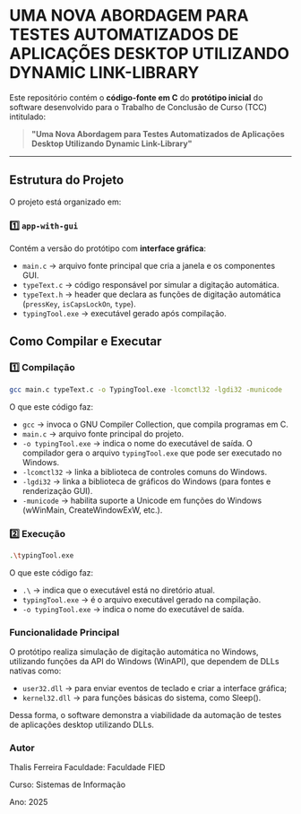 # UMA NOVA ABORDAGEM PARA TESTES AUTOMATIZADOS DE APLICAÇÕES DESKTOP UTILIZANDO DYNAMIC LINK-LIBRARY

Este repositório contém o **código-fonte em C** do **protótipo inicial** do software desenvolvido para o Trabalho de Conclusão de Curso (TCC) intitulado:

> **"Uma Nova Abordagem para Testes Automatizados de Aplicações Desktop Utilizando Dynamic Link-Library"**

---

## Estrutura do Projeto

O projeto está organizado em:

### 1️⃣ `app-with-gui`
Contém a versão do protótipo com **interface gráfica**:
- `main.c` → arquivo fonte principal que cria a janela e os componentes GUI.
- `typeText.c` → código responsável por simular a digitação automática.
- `typeText.h` → header que declara as funções de digitação automática (`pressKey`, `isCapsLockOn`, `type`).
- `typingTool.exe` → executável gerado após compilação.

## Como Compilar e Executar

### 1️⃣ Compilação
```bash
gcc main.c typeText.c -o TypingTool.exe -lcomctl32 -lgdi32 -municode
```
O que este código faz:
- `gcc` → invoca o GNU Compiler Collection, que compila programas em C.
- `main.c` → arquivo fonte principal do projeto.
- `-o typingTool.exe` → indica o nome do executável de saída. O compilador gera o arquivo `typingTool.exe` que pode ser executado no Windows.
- `-lcomctl32` → linka a biblioteca de controles comuns do Windows.
- `-lgdi32` → linka a biblioteca de gráficos do Windows (para fontes e renderização GUI).
- `-municode` → habilita suporte a Unicode em funções do Windows (wWinMain, CreateWindowExW, etc.).

### 2️⃣ Execução
```bash
.\typingTool.exe
```
O que este código faz:
- `.\` → indica que o executável está no diretório atual.
- `typingTool.exe` → é o arquivo executável gerado na compilação.
- `-o typingTool.exe` → indica o nome do executável de saída.

### Funcionalidade Principal
O protótipo realiza simulação de digitação automática no Windows, utilizando funções da API do Windows (WinAPI), que dependem de DLLs nativas como:

- `user32.dll` → para enviar eventos de teclado e criar a interface gráfica;
- `kernel32.dll` → para funções básicas do sistema, como Sleep().

Dessa forma, o software demonstra a viabilidade da automação de testes de aplicações desktop utilizando DLLs.

### Autor
Thalis Ferreira
Faculdade: Faculdade FIED

Curso: Sistemas de Informação

Ano: 2025
